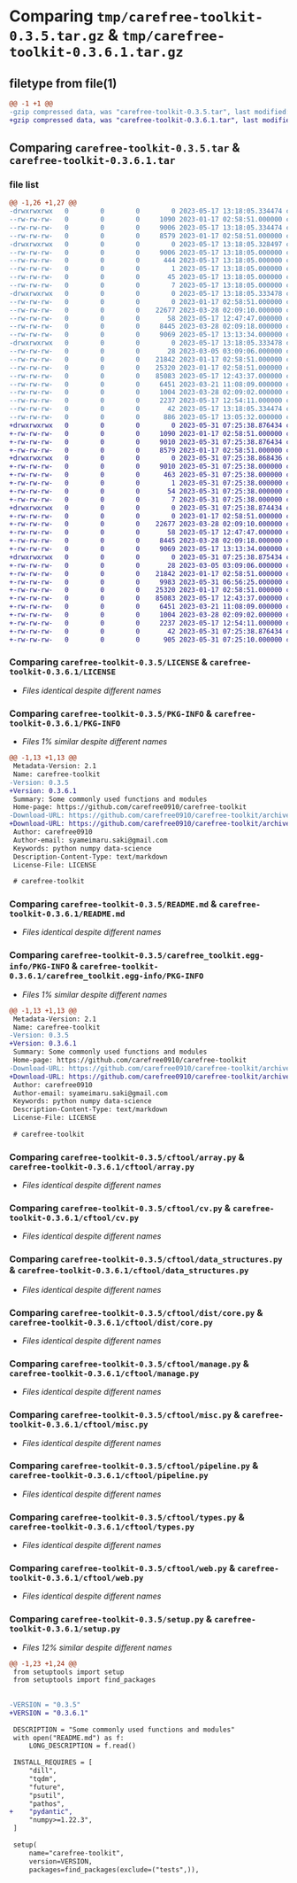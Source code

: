 # Comparing `tmp/carefree-toolkit-0.3.5.tar.gz` & `tmp/carefree-toolkit-0.3.6.1.tar.gz`

## filetype from file(1)

```diff
@@ -1 +1 @@
-gzip compressed data, was "carefree-toolkit-0.3.5.tar", last modified: Wed May 17 13:18:05 2023, max compression
+gzip compressed data, was "carefree-toolkit-0.3.6.1.tar", last modified: Wed May 31 07:25:38 2023, max compression
```

## Comparing `carefree-toolkit-0.3.5.tar` & `carefree-toolkit-0.3.6.1.tar`

### file list

```diff
@@ -1,26 +1,27 @@
-drwxrwxrwx   0        0        0        0 2023-05-17 13:18:05.334474 carefree-toolkit-0.3.5/
--rw-rw-rw-   0        0        0     1090 2023-01-17 02:58:51.000000 carefree-toolkit-0.3.5/LICENSE
--rw-rw-rw-   0        0        0     9006 2023-05-17 13:18:05.334474 carefree-toolkit-0.3.5/PKG-INFO
--rw-rw-rw-   0        0        0     8579 2023-01-17 02:58:51.000000 carefree-toolkit-0.3.5/README.md
-drwxrwxrwx   0        0        0        0 2023-05-17 13:18:05.328497 carefree-toolkit-0.3.5/carefree_toolkit.egg-info/
--rw-rw-rw-   0        0        0     9006 2023-05-17 13:18:05.000000 carefree-toolkit-0.3.5/carefree_toolkit.egg-info/PKG-INFO
--rw-rw-rw-   0        0        0      444 2023-05-17 13:18:05.000000 carefree-toolkit-0.3.5/carefree_toolkit.egg-info/SOURCES.txt
--rw-rw-rw-   0        0        0        1 2023-05-17 13:18:05.000000 carefree-toolkit-0.3.5/carefree_toolkit.egg-info/dependency_links.txt
--rw-rw-rw-   0        0        0       45 2023-05-17 13:18:05.000000 carefree-toolkit-0.3.5/carefree_toolkit.egg-info/requires.txt
--rw-rw-rw-   0        0        0        7 2023-05-17 13:18:05.000000 carefree-toolkit-0.3.5/carefree_toolkit.egg-info/top_level.txt
-drwxrwxrwx   0        0        0        0 2023-05-17 13:18:05.333478 carefree-toolkit-0.3.5/cftool/
--rw-rw-rw-   0        0        0        0 2023-01-17 02:58:51.000000 carefree-toolkit-0.3.5/cftool/__init__.py
--rw-rw-rw-   0        0        0    22677 2023-03-28 02:09:10.000000 carefree-toolkit-0.3.5/cftool/array.py
--rw-rw-rw-   0        0        0       58 2023-05-17 12:47:47.000000 carefree-toolkit-0.3.5/cftool/constants.py
--rw-rw-rw-   0        0        0     8445 2023-03-28 02:09:18.000000 carefree-toolkit-0.3.5/cftool/cv.py
--rw-rw-rw-   0        0        0     9069 2023-05-17 13:13:34.000000 carefree-toolkit-0.3.5/cftool/data_structures.py
-drwxrwxrwx   0        0        0        0 2023-05-17 13:18:05.333478 carefree-toolkit-0.3.5/cftool/dist/
--rw-rw-rw-   0        0        0       28 2023-03-05 03:09:06.000000 carefree-toolkit-0.3.5/cftool/dist/__init__.py
--rw-rw-rw-   0        0        0    21842 2023-01-17 02:58:51.000000 carefree-toolkit-0.3.5/cftool/dist/core.py
--rw-rw-rw-   0        0        0    25320 2023-01-17 02:58:51.000000 carefree-toolkit-0.3.5/cftool/manage.py
--rw-rw-rw-   0        0        0    85083 2023-05-17 12:43:37.000000 carefree-toolkit-0.3.5/cftool/misc.py
--rw-rw-rw-   0        0        0     6451 2023-03-21 11:08:09.000000 carefree-toolkit-0.3.5/cftool/pipeline.py
--rw-rw-rw-   0        0        0     1004 2023-03-28 02:09:02.000000 carefree-toolkit-0.3.5/cftool/types.py
--rw-rw-rw-   0        0        0     2237 2023-05-17 12:54:11.000000 carefree-toolkit-0.3.5/cftool/web.py
--rw-rw-rw-   0        0        0       42 2023-05-17 13:18:05.334474 carefree-toolkit-0.3.5/setup.cfg
--rw-rw-rw-   0        0        0      886 2023-05-17 13:05:32.000000 carefree-toolkit-0.3.5/setup.py
+drwxrwxrwx   0        0        0        0 2023-05-31 07:25:38.876434 carefree-toolkit-0.3.6.1/
+-rw-rw-rw-   0        0        0     1090 2023-01-17 02:58:51.000000 carefree-toolkit-0.3.6.1/LICENSE
+-rw-rw-rw-   0        0        0     9010 2023-05-31 07:25:38.876434 carefree-toolkit-0.3.6.1/PKG-INFO
+-rw-rw-rw-   0        0        0     8579 2023-01-17 02:58:51.000000 carefree-toolkit-0.3.6.1/README.md
+drwxrwxrwx   0        0        0        0 2023-05-31 07:25:38.868436 carefree-toolkit-0.3.6.1/carefree_toolkit.egg-info/
+-rw-rw-rw-   0        0        0     9010 2023-05-31 07:25:38.000000 carefree-toolkit-0.3.6.1/carefree_toolkit.egg-info/PKG-INFO
+-rw-rw-rw-   0        0        0      463 2023-05-31 07:25:38.000000 carefree-toolkit-0.3.6.1/carefree_toolkit.egg-info/SOURCES.txt
+-rw-rw-rw-   0        0        0        1 2023-05-31 07:25:38.000000 carefree-toolkit-0.3.6.1/carefree_toolkit.egg-info/dependency_links.txt
+-rw-rw-rw-   0        0        0       54 2023-05-31 07:25:38.000000 carefree-toolkit-0.3.6.1/carefree_toolkit.egg-info/requires.txt
+-rw-rw-rw-   0        0        0        7 2023-05-31 07:25:38.000000 carefree-toolkit-0.3.6.1/carefree_toolkit.egg-info/top_level.txt
+drwxrwxrwx   0        0        0        0 2023-05-31 07:25:38.874434 carefree-toolkit-0.3.6.1/cftool/
+-rw-rw-rw-   0        0        0        0 2023-01-17 02:58:51.000000 carefree-toolkit-0.3.6.1/cftool/__init__.py
+-rw-rw-rw-   0        0        0    22677 2023-03-28 02:09:10.000000 carefree-toolkit-0.3.6.1/cftool/array.py
+-rw-rw-rw-   0        0        0       58 2023-05-17 12:47:47.000000 carefree-toolkit-0.3.6.1/cftool/constants.py
+-rw-rw-rw-   0        0        0     8445 2023-03-28 02:09:18.000000 carefree-toolkit-0.3.6.1/cftool/cv.py
+-rw-rw-rw-   0        0        0     9069 2023-05-17 13:13:34.000000 carefree-toolkit-0.3.6.1/cftool/data_structures.py
+drwxrwxrwx   0        0        0        0 2023-05-31 07:25:38.875434 carefree-toolkit-0.3.6.1/cftool/dist/
+-rw-rw-rw-   0        0        0       28 2023-03-05 03:09:06.000000 carefree-toolkit-0.3.6.1/cftool/dist/__init__.py
+-rw-rw-rw-   0        0        0    21842 2023-01-17 02:58:51.000000 carefree-toolkit-0.3.6.1/cftool/dist/core.py
+-rw-rw-rw-   0        0        0     9983 2023-05-31 06:56:25.000000 carefree-toolkit-0.3.6.1/cftool/geometry.py
+-rw-rw-rw-   0        0        0    25320 2023-01-17 02:58:51.000000 carefree-toolkit-0.3.6.1/cftool/manage.py
+-rw-rw-rw-   0        0        0    85083 2023-05-17 12:43:37.000000 carefree-toolkit-0.3.6.1/cftool/misc.py
+-rw-rw-rw-   0        0        0     6451 2023-03-21 11:08:09.000000 carefree-toolkit-0.3.6.1/cftool/pipeline.py
+-rw-rw-rw-   0        0        0     1004 2023-03-28 02:09:02.000000 carefree-toolkit-0.3.6.1/cftool/types.py
+-rw-rw-rw-   0        0        0     2237 2023-05-17 12:54:11.000000 carefree-toolkit-0.3.6.1/cftool/web.py
+-rw-rw-rw-   0        0        0       42 2023-05-31 07:25:38.876434 carefree-toolkit-0.3.6.1/setup.cfg
+-rw-rw-rw-   0        0        0      905 2023-05-31 07:25:10.000000 carefree-toolkit-0.3.6.1/setup.py
```

### Comparing `carefree-toolkit-0.3.5/LICENSE` & `carefree-toolkit-0.3.6.1/LICENSE`

 * *Files identical despite different names*

### Comparing `carefree-toolkit-0.3.5/PKG-INFO` & `carefree-toolkit-0.3.6.1/PKG-INFO`

 * *Files 1% similar despite different names*

```diff
@@ -1,13 +1,13 @@
 Metadata-Version: 2.1
 Name: carefree-toolkit
-Version: 0.3.5
+Version: 0.3.6.1
 Summary: Some commonly used functions and modules
 Home-page: https://github.com/carefree0910/carefree-toolkit
-Download-URL: https://github.com/carefree0910/carefree-toolkit/archive/v0.3.5.tar.gz
+Download-URL: https://github.com/carefree0910/carefree-toolkit/archive/v0.3.6.1.tar.gz
 Author: carefree0910
 Author-email: syameimaru.saki@gmail.com
 Keywords: python numpy data-science
 Description-Content-Type: text/markdown
 License-File: LICENSE
 
 # carefree-toolkit
```

### Comparing `carefree-toolkit-0.3.5/README.md` & `carefree-toolkit-0.3.6.1/README.md`

 * *Files identical despite different names*

### Comparing `carefree-toolkit-0.3.5/carefree_toolkit.egg-info/PKG-INFO` & `carefree-toolkit-0.3.6.1/carefree_toolkit.egg-info/PKG-INFO`

 * *Files 1% similar despite different names*

```diff
@@ -1,13 +1,13 @@
 Metadata-Version: 2.1
 Name: carefree-toolkit
-Version: 0.3.5
+Version: 0.3.6.1
 Summary: Some commonly used functions and modules
 Home-page: https://github.com/carefree0910/carefree-toolkit
-Download-URL: https://github.com/carefree0910/carefree-toolkit/archive/v0.3.5.tar.gz
+Download-URL: https://github.com/carefree0910/carefree-toolkit/archive/v0.3.6.1.tar.gz
 Author: carefree0910
 Author-email: syameimaru.saki@gmail.com
 Keywords: python numpy data-science
 Description-Content-Type: text/markdown
 License-File: LICENSE
 
 # carefree-toolkit
```

### Comparing `carefree-toolkit-0.3.5/cftool/array.py` & `carefree-toolkit-0.3.6.1/cftool/array.py`

 * *Files identical despite different names*

### Comparing `carefree-toolkit-0.3.5/cftool/cv.py` & `carefree-toolkit-0.3.6.1/cftool/cv.py`

 * *Files identical despite different names*

### Comparing `carefree-toolkit-0.3.5/cftool/data_structures.py` & `carefree-toolkit-0.3.6.1/cftool/data_structures.py`

 * *Files identical despite different names*

### Comparing `carefree-toolkit-0.3.5/cftool/dist/core.py` & `carefree-toolkit-0.3.6.1/cftool/dist/core.py`

 * *Files identical despite different names*

### Comparing `carefree-toolkit-0.3.5/cftool/manage.py` & `carefree-toolkit-0.3.6.1/cftool/manage.py`

 * *Files identical despite different names*

### Comparing `carefree-toolkit-0.3.5/cftool/misc.py` & `carefree-toolkit-0.3.6.1/cftool/misc.py`

 * *Files identical despite different names*

### Comparing `carefree-toolkit-0.3.5/cftool/pipeline.py` & `carefree-toolkit-0.3.6.1/cftool/pipeline.py`

 * *Files identical despite different names*

### Comparing `carefree-toolkit-0.3.5/cftool/types.py` & `carefree-toolkit-0.3.6.1/cftool/types.py`

 * *Files identical despite different names*

### Comparing `carefree-toolkit-0.3.5/cftool/web.py` & `carefree-toolkit-0.3.6.1/cftool/web.py`

 * *Files identical despite different names*

### Comparing `carefree-toolkit-0.3.5/setup.py` & `carefree-toolkit-0.3.6.1/setup.py`

 * *Files 12% similar despite different names*

```diff
@@ -1,23 +1,24 @@
 from setuptools import setup
 from setuptools import find_packages
 
 
-VERSION = "0.3.5"
+VERSION = "0.3.6.1"
 
 DESCRIPTION = "Some commonly used functions and modules"
 with open("README.md") as f:
     LONG_DESCRIPTION = f.read()
 
 INSTALL_REQUIRES = [
     "dill",
     "tqdm",
     "future",
     "psutil",
     "pathos",
+    "pydantic",
     "numpy>=1.22.3",
 ]
 
 setup(
     name="carefree-toolkit",
     version=VERSION,
     packages=find_packages(exclude=("tests",)),
```

